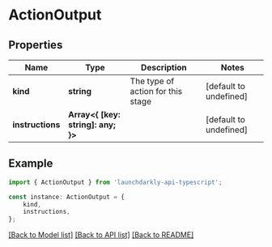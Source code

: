 # ActionOutput


## Properties

Name | Type | Description | Notes
------------ | ------------- | ------------- | -------------
**kind** | **string** | The type of action for this stage | [default to undefined]
**instructions** | **Array&lt;{ [key: string]: any; }&gt;** |  | [default to undefined]

## Example

```typescript
import { ActionOutput } from 'launchdarkly-api-typescript';

const instance: ActionOutput = {
    kind,
    instructions,
};
```

[[Back to Model list]](../README.md#documentation-for-models) [[Back to API list]](../README.md#documentation-for-api-endpoints) [[Back to README]](../README.md)
